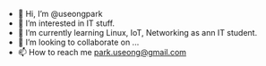 - 👋 Hi, I’m @useongpark
- 👀 I’m interested in IT stuff.
- 🌱 I’m currently learning Linux, IoT, Networking as ann IT student.
- 💞️ I’m looking to collaborate on ...
- 📫 How to reach me park.useong@gmail.com

<!---
useongpark/useongpark is a ✨ special ✨ repository because its `README.md` (this file) appears on your GitHub profile.
You can click the Preview link to take a look at your changes.
--->

